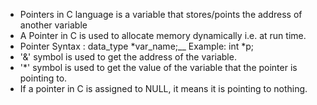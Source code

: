 * Pointers in C language is a variable that stores/points the address of another variable
*  A Pointer in C is used to allocate memory dynamically i.e. at run time. 
* Pointer Syntax : data_type *var_name;__
 Example: int *p;
* '&' symbol is used to get the address of the variable.
* '*' symbol is used to get the value of the variable that the pointer is pointing     to.
* If a pointer in C is assigned to NULL, it means it is pointing to nothing.
